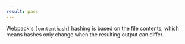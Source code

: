 ```yaml
---
result: pass
---
```


Webpack's `[contenthash]` hashing is based on the file contents, which means hashes only change when the resulting output can differ.
